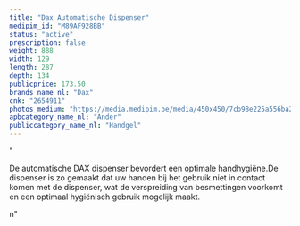 ```yaml
---
title: "Dax Automatische Dispenser"
medipim_id: "M89AF928BB"
status: "active"
prescription: false
weight: 888
width: 129
length: 287
depth: 134
publicprice: 173.50
brands_name_nl: "Dax"
cnk: "2654911"
photos_medium: "https://media.medipim.be/media/450x450/7cb98e225a556ba2c178140375bf4eff0c6f5b78.jpg"
apbcategory_name_nl: "Ander"
publiccategory_name_nl: "Handgel"
---
```

"<p>De automatische DAX dispenser bevordert een optimale handhygiëne.De dispenser is zo gemaakt dat uw handen bij het gebruik niet in contact komen met de dispenser, wat de verspreiding van besmettingen voorkomt en een optimaal hygiënisch gebruik mogelijk maakt.</p>n"
